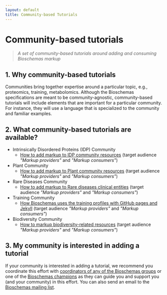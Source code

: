 ```yaml
---
layout: default
title: Community-based Tutorials
---
```


# Community-based tutorials
>_A set of community-based tutorials around adding and consuming Bioschemas markup_

## 1. Why community-based tutorials
Communities bring together expertise around a particular topic, e.g., proteomics, training, metabolomics. Although the Bioschemas specifications are meant to be community-agnostic, community-based tutorials will include elements that are important for a particular community. For instance, they will use a language that is specialized to the community and familiar examples.

## 2. What community-based tutorials are available?

- Intrinsically Disordered Proteins (IDP) Community
  - [How to add markup to IDP community resources](./idp) (target audience _"Markup providers"_ and _"Markup consumers"_)
- Plant Community
  - [How to add markup to Plant  community resources](./plant) (target audience _"Markup providers"_ and _"Markup consumers"_)
- Rare Diseases Community
  - [How to add markup to Rare diseases clinical entities](./rd) (target audience _"Markup providers"_ and _"Markup consumers"_)
- Training Community
  - [How Bioschemas uses the training profiles with GitHub pages and Jekyll](./training) (target audience _"Markup providers"_ and _"Markup consumers"_)  
- Biodiversity Community
  - [How to markup biodiversity-related resources](./biodiversity) (target audience _"Markup providers"_ and _"Markup consumers"_)



## 3. My community is interested in adding a tutorial

If your community is interested in adding a tutorial, we recommend you coordinate this effort with [coordinators of any of the Bioschemas groups](../../groups/) or one of the [Bioschemas champions](../../community/champions) as they can guide you and support you (and your community) in this effort. You can also send an email to the [Bioschemas mailing list](mailto:public-bioschemas-request@w3.org).
